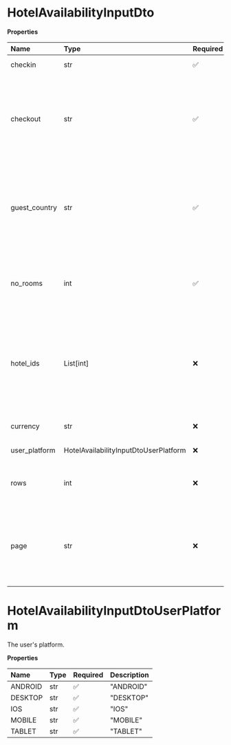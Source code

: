 # HotelAvailabilityInputDto

**Properties**

| Name          | Type                                  | Required | Description                                                                                                           |
| :------------ | :------------------------------------ | :------- | :-------------------------------------------------------------------------------------------------------------------- |
| checkin       | str                                   | ✅       | The arrival date.                                                                                                     |
| checkout      | str                                   | ✅       | The departure date. Must be later than {checkin}. Must be between 1 and 30 days after {checkin}.                      |
| guest_country | str                                   | ✅       | Guest country code. Used to accurately display the best prices and price details for people from that country.        |
| no_rooms      | int                                   | ✅       | The only group will be split in the given number of rooms automatically                                               |
| hotel_ids     | List[int]                             | ❌       | Limit the result list to up to 1000 specified hotels where they have availability for the specified guests and dates. |
| currency      | str                                   | ❌       | Returns the price in this currency                                                                                    |
| user_platform | HotelAvailabilityInputDtoUserPlatform | ❌       | The user's platform.                                                                                                  |
| rows          | int                                   | ❌       | The maximum number of results to return.                                                                              |
| page          | str                                   | ❌       | Pagination token used to retrieve the next page of results. Obtained from `next_page`.                                |

# HotelAvailabilityInputDtoUserPlatform

The user's platform.

**Properties**

| Name    | Type | Required | Description |
| :------ | :--- | :------- | :---------- |
| ANDROID | str  | ✅       | "ANDROID"   |
| DESKTOP | str  | ✅       | "DESKTOP"   |
| IOS     | str  | ✅       | "IOS"       |
| MOBILE  | str  | ✅       | "MOBILE"    |
| TABLET  | str  | ✅       | "TABLET"    |

<!-- This file was generated by liblab | https://liblab.com/ -->
